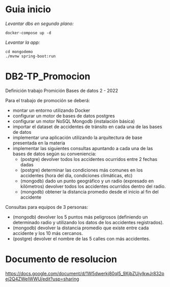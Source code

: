 # Guia inicio

*Levantar dbs en segundo plano:*
```
docker-compose up -d
```

*Levantar la app:*
```
cd mongodemo
./mvnw spring-boot:run
```

# DB2-TP_Promocion

Definición trabajo Promición Bases de datos 2 - 2022

Para el trabajo de promoción se deberá: 
- montar un entorno utilizando Docker 
- configurar un motor de bases de datos postgres 
- configurar un motor NoSQL Mongodb (instalación básica) 
- importar el dataset de accidentes de tránsito en cada una de las bases de datos 
- implementar una aplicación utilizando la arquitectura de base presentada en la materia 
- implementar las siguientes consultas apuntando a cada una de las bases de datos según su conveniencia: 
  - (postgre) devolver todos los accidentes ocurridos entre 2 fechas dadas  
  - (postgre) determinar las condiciones más comunes en los accidentes (hora del día, condiciones climáticas, etc) 
  - (mongodb) dado un punto geográfico y un radio (expresado en kilómetros) devolver todos los accidentes ocurridos dentro del radio. 
  - (mongodb) obtener la distancia promedio desde el inicio al fin del accidente

Consultas para equipos de 3 personas: 
  - (mongodb) devolver los 5 puntos más peligrosos (definiendo un determinado radio y utilizando los datos de los accidentes registrados). 
  - (mongodb) devolver la distancia promedio que existe entre cada accidente y los 10 más cercanos. 
  - (postgre) devolver el nombre de las 5 calles con más accidentes.

# Documento de resolucion

https://docs.google.com/document/d/1W5dwerkj80ql5_9XjbZUjylkwJr832pej2Q4ZWeIWWU/edit?usp=sharing

